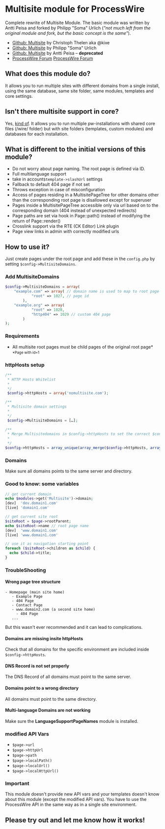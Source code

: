 # Multisite module for ProcessWire
Complete rewrite of Multisite Module.
The basic module was written by Antti Peisa and forked by Philipp "Soma" Urlich (_"not much left from the original module and fork, but the basic concept is the same"_).

* [Github: Multisite](https://github.com/kixe/Multisite) by Christoph Thelen aka @kixe  
* [Github: Multisite](https://github.com/somatonic/Multisite) by Philipp "Soma" Urlich
* [Github: Multisite](https://github.com/apeisa/Multisite) by Antti Peisa – **deprecated**
* [ProcessWire Forum](https://processwire.com/talk/topic/1025-multisite/)
[ProcessWire Forum](https://processwire.com/talk/topic/1025-multisite/)

## What does this module do?
It allows you to run multiple sites with different domains from a single install, using the same database, same site folder, same modules, templates and core settings.

## Isn't there multisite support in core?
Yes, [kind of](https://processwire.com/api/modules/multi-site-support/). It allows you to run multiple pw-installations with shared core files (/wire/ folder) but with site folders (templates, custom modules) and databases for each installation.

## What is different to the initial versions of this module?
- Do not worry about page naming. The root page is defined via ID.
- Full multilanguage support
- take in account`$template->slashUrl` settings
- Fallback to default 404 page if not set
- Throws exception in case of misconfiguration
- Access of pages residing in a MultisitePageTree for other domains other than the corresponding root page is disallowed except for superuser
- Pages inside a MultisitePageTree accessible only via url based on to the corresponding domain (404 instead of unexpected redirects)
- Page paths are set via hook in Page::path() instead of modifying the return of Page::render()
- Crosslink support via the RTE (CK Editor) Link plugin
- Page view links in admin with correctly modified urls
  
## How to use it?
Just create pages under the root page and add these in the `config.php` by setting `$config->MultisiteDomains`.

### Add MultisiteDomains
```php
$config->MultisiteDomains = array(
    "example.com" => array( // domain name is used to map to root page
            "root" => 1027, // page id
        ),
    "example.org" => array(
            "root" => 1028,
            "http404" => 1029 // custom 404 page
        )
);
```


### Requirements  
+ All multisite root pages must be child pages of the original root page*
<small>*Page with id=1</small>

### httpHosts setup
```php
/**
 * HTTP Hosts Whitelist
 * 
 */
 $config->httpHosts = array('nomultisite.com');

/**
 * Multisite domain settings
 * 
 */
 $config->MultisiteDomains = […];
 
/**
 * Merge Multisitedomains in $config->httpHosts to set the correct $config->httpHost
 * 
 */
$config->httpHosts = array_unique(array_merge($config->httpHosts, array_keys($config->MultisiteDomains)));
```

### Domains
Make sure all domains points to the same server and directory.

### Good to know: some variables
```php
// get current domain
echo $modules->get('Multisite')->domain;
[dev]  'dev.domain1.com'
[live] 'domain1.com'

// get current site root
$siteRoot = $page->rootParent;
echo $siteRoot->name // root page name
[dev]  'www.domain1.com'
[live] 'www.domain1.com'

// use it as navigation starting point
foreach ($siteRoot->children as $child) {
  echo $child->title;
}
```

### TroubleShooting

#### Wrong page tree structure

```
- Homepage (main site home)
   - Example Page
   - 404 Page
   - Contact Page
   - www.domain2.com (a second site home)
     - 404 Page
   ...

```

But this wasn't ever recommended and it can lead to complications.

#### Domains are missing insite httpHosts
Check that all domains for the specific environment are included inside `$config->httpHosts`.

#### DNS Record is not set properly
The DNS Record of all domains must point to the same server.

#### Domains point to a wrong directory
All domains must point to the same directory.

#### Multi-language Domains are not working
Make sure the **LanguageSupportPageNames** module is installed.

### modified API Vars
+ `$page->url`
+ `$page->httpUrl`
+ `$page->path`
+ `$page->localPath()`
+ `$page->localUrl()`
+ `$page->localHttpUrl()`
   
### Important
This module doesn't provide new API vars and your templates doesn't know about this module (except the modified API vars). You have to use the ProcessWire API in the same way as in a single site environment.
  
## Please try out and let me know how it works!


